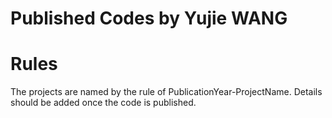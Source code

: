# Published Codes by Yujie WANG

# Rules
The projects are named by the rule of PublicationYear-ProjectName. Details should be added once the code is published.
